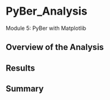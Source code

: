 # PyBer_Analysis
Module 5: PyBer with Matplotlib

## Overview of the Analysis 

## Results

## Summary
